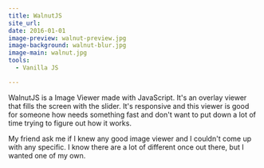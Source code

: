 ```yaml
---
title: WalnutJS
site_url: 
date: 2016-01-01
image-preview: walnut-preview.jpg
image-background: walnut-blur.jpg
image-main: walnut.jpg
tools:
  - Vanilla JS

---
```


WalnutJS is a Image Viewer made with JavaScript. It's an overlay viewer that fills the screen with the slider. It's responsive and this viewer is good for someone how needs something fast and don't want to put down a lot of time trying to figure out how it works.

<!--more-->
My friend ask me if I knew any good image viewer and I couldn't come up with any specific. I know there are a lot of different once out there, but I wanted one of my own. 
